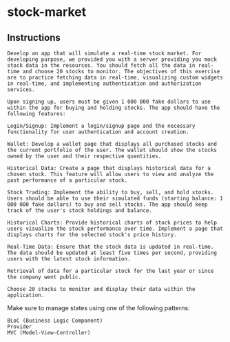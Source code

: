 # stock-market

## Instructions
    Develop an app that will simulate a real-time stock market. For developing purpose, we provided you with a server providing you mock stock data in the resources. You should fetch all the data in real-time and choose 20 stocks to monitor. The objectives of this exercise are to practice fetching data in real-time, visualizing custom widgets in real-time, and implementing authentication and authorization services.
    
    Upon signing up, users must be given 1 000 000 fake dollars to use within the app for buying and holding stocks. The app should have the following features:
    
    Login/Signup: Implement a login/signup page and the necessary functionality for user authentication and account creation.
    
    Wallet: Develop a wallet page that displays all purchased stocks and the current portfolio of the user. The wallet should show the stocks owned by the user and their respective quantities.
    
    Historical Data: Create a page that displays historical data for a chosen stock. This feature will allow users to view and analyze the past performance of a particular stock.
    
    Stock Trading: Implement the ability to buy, sell, and hold stocks. Users should be able to use their simulated funds (starting balance: 1 000 000 fake dollars) to buy and sell stocks. The app should keep track of the user's stock holdings and balance.
    
    Historical Charts: Provide historical charts of stock prices to help users visualize the stock performance over time. Implement a page that displays charts for the selected stock's price history.
    
    Real-Time Data: Ensure that the stock data is updated in real-time. The data should be updated at least five times per second, providing users with the latest stock information.
    
    Retrieval of data for a particular stock for the last year or since the company went public.
    
    Choose 20 stocks to monitor and display their data within the application.

Make sure to manage states using one of the following patterns:

    BLoC (Business Logic Component)
    Provider
    MVC (Model-View-Controller)